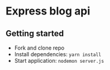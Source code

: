 # Express blog api

## Getting started
- Fork and clone repo
- Install dependencies: `yarn install`
- Start application: `nodemon server.js`